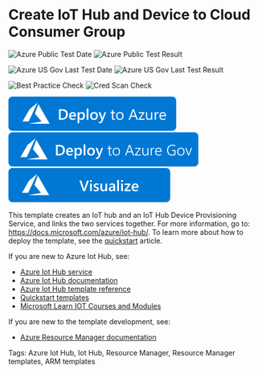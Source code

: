# Create IoT Hub and Device to Cloud Consumer Group

![Azure Public Test Date](https://azurequickstartsservice.blob.core.windows.net/badges/101-iothub-device-provisioning/PublicLastTestDate.svg)
![Azure Public Test Result](https://azurequickstartsservice.blob.core.windows.net/badges/101-iothub-device-provisioning/PublicDeployment.svg)

![Azure US Gov Last Test Date](https://azurequickstartsservice.blob.core.windows.net/badges/101-iothub-device-provisioning/FairfaxLastTestDate.svg)
![Azure US Gov Last Test Result](https://azurequickstartsservice.blob.core.windows.net/badges/101-iothub-device-provisioning/FairfaxDeployment.svg)

![Best Practice Check](https://azurequickstartsservice.blob.core.windows.net/badges/101-iothub-device-provisioning/BestPracticeResult.svg)
![Cred Scan Check](https://azurequickstartsservice.blob.core.windows.net/badges/101-iothub-device-provisioning/CredScanResult.svg)

[![Deploy To Azure](https://raw.githubusercontent.com/Azure/azure-quickstart-templates/master/1-CONTRIBUTION-GUIDE/images/deploytoazure.svg?sanitize=true)](https://portal.azure.com/#create/Microsoft.Template/uri/https%3A%2F%2Fraw.githubusercontent.com%2FAzure%2Fazure-quickstart-templates%2Fmaster%2F101-iothub-device-provisioning%2Fazuredeploy.json)
[![Deploy to AzureGov](https://raw.githubusercontent.com/Azure/azure-quickstart-templates/master/1-CONTRIBUTION-GUIDE/images/deploytoazuregov.svg?sanitize=true)](https://portal.azure.us/#create/Microsoft.Template/uri/https%3A%2F%2Fraw.githubusercontent.com%2FAzure%2Fazure-quickstart-templates%2Fmaster%2F101-iothub-device-provisioning%2Fazuredeploy.json)
[![Visualize](https://raw.githubusercontent.com/Azure/azure-quickstart-templates/master/1-CONTRIBUTION-GUIDE/images/visualizebutton.svg?sanitize=true)](http://armviz.io/#/?load=https%3A%2F%2Fraw.githubusercontent.com%2FAzure%2Fazure-quickstart-templates%2Fmaster%2F101-iothub-device-provisioning%2Fazuredeploy.json)

This template creates an IoT hub and an IoT Hub Device Provisioning Service, and links the two services together. For more information, go to: https://docs.microsoft.com/azure/iot-hub/. To learn more about how to deploy the template, see the [quickstart](https://docs.microsoft.com/azure/iot-dps/quick-setup-auto-provision-rm) article.

If you are new to Azure Iot Hub, see:

- [Azure Iot Hub service](https://azure.microsoft.com/services/iot-hub/)
- [Azure Iot Hub documentation](https://docs.microsoft.com/azure/iot-hub/)
- [Azure Iot Hub template reference](https://docs.microsoft.com/azure/templates/microsoft.devices/iothub-allversions)
- [Quickstart templates](https://azure.microsoft.com/resources/templates/?resourceType=Microsoft.Devices&pageNumber=1&sort=Popular)
- [Microsoft Learn IOT Courses and Modules](https://docs.microsoft.com/learn/browse/?products=azure-iot-central%2Cazure-iot-hub )

If you are new to the template development, see:

- [Azure Resource Manager documentation](https://docs.microsoft.com/azure/azure-resource-manager/)

Tags: Azure Iot Hub, Iot Hub, Resource Manager, Resource Manager templates, ARM templates
